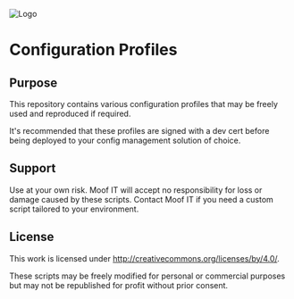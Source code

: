 ![Logo](https://www.moof-it.co.uk/moof-blue.png)

# Configuration Profiles

## Purpose

This repository contains various configuration profiles that may be freely used and reproduced if required.

It's recommended that these profiles are signed with a dev cert before being deployed to your config management solution of choice.

## Support

Use at your own risk. Moof IT will accept no responsibility for loss or damage caused by these scripts. Contact Moof IT if you need a custom script tailored to your environment.

## License

This work is licensed under http://creativecommons.org/licenses/by/4.0/.

These scripts may be freely modified for personal or commercial purposes but may not be republished for profit without prior consent.
